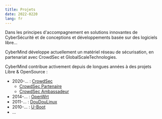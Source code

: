```yaml
---
title: Projets
date: 2022-0220
lang: fr
---
```


Dans les principes d'accompagnement en solutions innovantes de CyberSécurité et de conceptions et développements basée sur des logiciels libre...

CyberMind développe actuellement un matériel réseau de sécurisation, en partenariat avec CrowdSec et GlobalScaleTechnologies.

CyberMind contribue activement depuis de longues années à des projets Libre & OpenSource :
* 2020-... : [CrowdSec](https://crowdsec.net)
  - [CrowdSec Partenaire](https://crowdsec.net/blog/meet-crowdsec-services-partners-and-join-the-squad/)
  - [CrowdSec Ambassadeur](https://crowdsec.net/blog/meet-gerald-new-crowdsec-ambassador/)
* 2014-... : [OpenWrt](https://cybermind.fr/en/2014/12/22/OpenWrt-Development-contribs/)
* 2011-... : [DouDouLinux](https://cybermind.fr/en/2011/11/08/DouDouLinux-Development-contribs/)
* 2010-... : [U-Boot](https://cybermind.fr/en/2010/08/13/U-Boot-Denx-Development-contribs/)
* ...